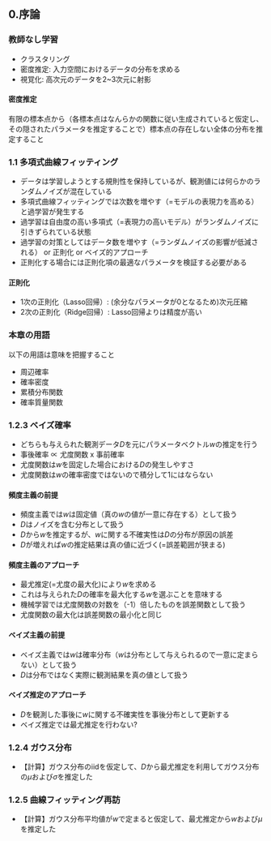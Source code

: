 ## 0.序論
### 教師なし学習
* クラスタリング
* 密度推定: 入力空間におけるデータの分布を求める
* 視覚化: 高次元のデータを2~3次元に射影

#### 密度推定
有限の標本点から（各標本点はなんらかの関数に従い生成されていると仮定し、その隠されたパラメータを推定することで）標本点の存在しない全体の分布を推定すること

### 1.1 多項式曲線フィッティング
* データは学習しようとする規則性を保持しているが、観測値には何らかのランダムノイズが混在している
* 多項式曲線フィッティングでは次数を増やす（=モデルの表現力を高める）と過学習が発生する
* 過学習は自由度の高い多項式（=表現力の高いモデル）がランダムノイズに引きずられている状態
* 過学習の対策としてはデータ数を増やす（=ランダムノイズの影響が低減される） or 正則化 or ベイズ的アプローチ
* 正則化する場合には正則化項の最適なパラメータを検証する必要がある

#### 正則化
* 1次の正則化（Lasso回帰）: (余分なパラメータが0となるため)次元圧縮
* 2次の正則化（Ridge回帰）: Lasso回帰よりは精度が高い

### 本章の用語
以下の用語は意味を把握すること
* 周辺確率
* 確率密度
* 累積分布関数
* 確率質量関数

### 1.2.3 ベイズ確率
* どちらも与えられた観測データ*D*を元にパラメータベクトル*w*の推定を行う
* 事後確率 ∝ 尤度関数 x 事前確率
* 尤度関数は*w*を固定した場合における*D*の発生しやすさ
* 尤度関数は*w*の確率密度ではないので積分して1にはならない

#### 頻度主義の前提
* 頻度主義では*w*は固定値（真の*w*の値が一意に存在する）として扱う
* *D*はノイズを含む分布として扱う
* *D*から*w*を推定するが、*w*に関する不確実性は*D*の分布が原因の誤差
* *D*が増えれば*w*の推定結果は真の値に近づく(=誤差範囲が狭まる)

#### 頻度主義のアプローチ
* 最尤推定(=尤度の最大化)により*w*を求める
* これは与えられた*D*の確率を最大化する*w*を選ぶことを意味する
* 機械学習では尤度関数の対数を（-1）倍したものを誤差関数として扱う
* 尤度関数の最大化は誤差関数の最小化と同じ

#### ベイズ主義の前提
* ベイズ主義では*w*は確率分布（*w*は分布として与えられるので一意に定まらない）として扱う
* *D*は分布ではなく実際に観測結果を真の値として扱う

#### ベイズ推定のアプローチ
* *D*を観測した事後に*w*に関する不確実性を事後分布として更新する
* ベイズ推定では最尤推定を行わない?

### 1.2.4 ガウス分布
* 【計算】ガウス分布のiidを仮定して、*D*から最尤推定を利用してガウス分布の*μ*および*σ*を推定した

### 1.2.5 曲線フィッティング再訪
* 【計算】ガウス分布平均値が*w*で定まると仮定して、最尤推定から*w*および*μ*を推定した



